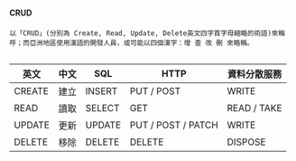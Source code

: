 #### CRUD

```
以「CRUD」(分別為 Create, Read, Update, Delete英文四字首字母縮略的術語)來稱呼；而亞洲地區使用漢語的開發人員，或可能以四個漢字：增 查 改 刪 來略稱。


```
|英文|	中文|	SQL|	HTTP	|資料分散服務|
|----|----|-----|--------|-----------|
|CREATE	|建立|	INSERT|	PUT / POST|WRITE|
|READ|	讀取|	SELECT|	GET|	READ / TAKE|
|UPDATE|	更新|	UPDATE|	PUT / POST / PATCH|WRITE|
|DELETE|	移除|	DELETE|	DELETE	|DISPOSE|

